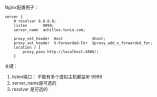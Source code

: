 Nginx配置例子：

```nginx
server {
    # resolver 8.8.8.8;
    listen       9999;
    server_name  achilles.tuniu.com;

    proxy_set_header  Host             $host;  
    proxy_set_header  X-Forwarded-For  $proxy_add_x_forwarded_for; 
    location / {
        proxy_pass http://localhost:4006/;
    }
```

关键：

1. listen端口： 不能有多个虚拟主机都监听 9999
2. server_name是可选的
3. resolver 是可选的